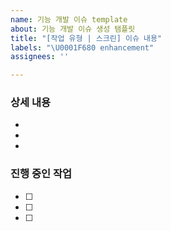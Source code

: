 ```yaml
---
name: 기능 개발 이슈 template
about: 기능 개발 이슈 생성 탬플릿
title: "[작업 유형 | 스크린] 이슈 내용"
labels: "\U0001F680 enhancement"
assignees: ''

---
```


### 상세 내용

- 
- 
- 

### 진행 중인 작업

- [ ] 
- [ ] 
- [ ]
